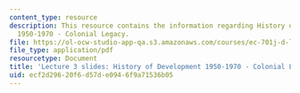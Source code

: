 ```yaml
---
content_type: resource
description: This resource contains the information regarding History of Development
  1950-1970 - Colonial Legacy.
file: https://ol-ocw-studio-app-qa.s3.amazonaws.com/courses/ec-701j-d-lab-i-development-fall-2009/ecf2d29620f6d57de0946f9a71536b05_MITEC_701JF09_lec03.pdf
file_type: application/pdf
resourcetype: Document
title: 'Lecture 3 slides: History of Development 1950-1970 - Colonial Legacy'
uid: ecf2d296-20f6-d57d-e094-6f9a71536b05
---
```

